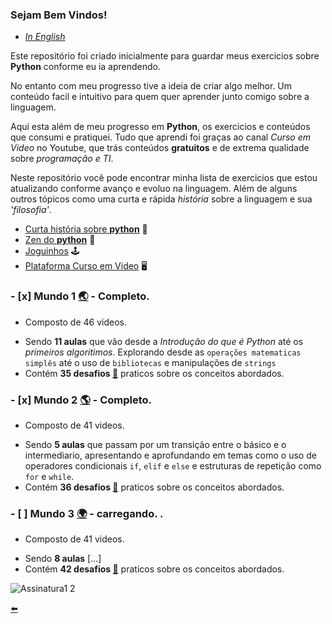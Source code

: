 ### Sejam Bem Vindos!

* [*In English*](https://github.com/duartecgustavo/Python-Progress/blob/master/conteudo/README-EN.md)

Este repositório foi criado inicialmente para guardar meus exercicios sobre **Python** conforme eu ia aprendendo.

No entanto com meu progresso tive a ideia de criar algo melhor. Um conteúdo facil e intuitivo para quem quer aprender junto comigo sobre a linguagem.

Aqui esta além de meu progresso em **Python**, os exercicios e conteúdos que consumi e pratiquei. Tudo que aprendi foi graças ao canal *Curso em Video* no Youtube, que trás conteúdos **gratuitos** e de extrema qualidade sobre *programação e TI*.

Neste repositório você pode encontrar minha lista de exercicios que estou atualizando conforme avanço e evoluo na linguagem. Além de alguns outros tópicos como uma curta e rápida *história* sobre a linguagem e sua *'filosofia'*.

* [Curta história sobre **python**](https://github.com/duartecgustavo/Python-Progress/blob/master/conteudo/short-history-python.md) :open_book:
* [Zen do **python**](https://github.com/duartecgustavo/Python-Progress/blob/master/conteudo/zen-of-python.md)	:snake:
* [Joguinhos](https://github.com/duartecgustavo/Python-Progress/blob/master/conteudo/Joguinhos.md) :joystick:
* [Plataforma Curso em Video](https://www.cursoemvideo.com/) :desktop_computer:	

### - [x] Mundo 1 [:earth_asia:](https://github.com/duartecgustavo/Python-Progress/blob/master/conteudo/indice.md) - Completo.
   * Composto de 46 videos.
   - Sendo **11 aulas** que vão desde a *Introdução do que é Python* até os *primeiros algoritimos*. Explorando desde as `operações matematicas simplês` até o uso de
   `bibliotecas` e manipulações de `strings`
   - Contém **35 desafios [:link:](https://github.com/duartecgustavo/Python-Progress/blob/master/desafios/Mundo1-lista-desafios.md)** praticos sobre os conceitos abordados.
   
### - [x] Mundo 2 [:earth_americas:](https://github.com/duartecgustavo/Python-Progress/blob/master/conteudo/indice.md) - Completo.
   *  Composto de 41 videos.
   - Sendo **5 aulas** que passam por um transição entre o básico e o intermediario, apresentando e aprofundando em temas como o uso de
   operadores condicionais `if`, `elif` e `else` e estruturas de repetição como `for` e `while`.
   - Contém **36 desafios [:link:](https://github.com/duartecgustavo/Python-Progress/blob/master/desafios/Mundo2-lista-desafios.md)** praticos sobre os conceitos abordados.

### - [ ] Mundo 3 [:earth_africa:](https://github.com/duartecgustavo/Python-Progress/blob/master/conteudo/indice.md) - carregando. . 
   *  Composto de 41 videos.
   - Sendo **8 aulas** [...]
   - Contém **42 desafios [:link:](https://github.com/duartecgustavo/Python-Progress/blob/master/desafios/Mundo3-lista-desafios.md)** praticos sobre os conceitos abordados.


![Assinatura1 2](https://user-images.githubusercontent.com/65131471/85914617-e9873e00-b815-11ea-8a6d-72f6ffcd8882.png)

[:arrow_left:](https://github.com/duartecgustavo)
